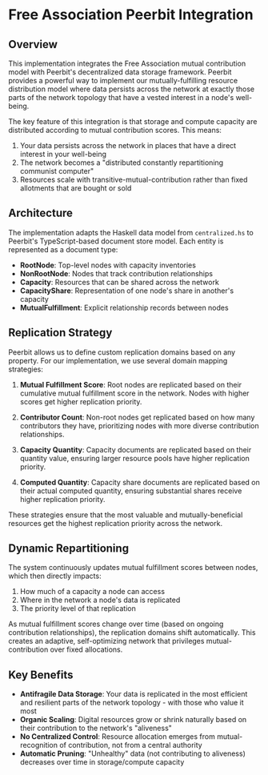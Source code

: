 # Free Association Peerbit Integration

## Overview

This implementation integrates the Free Association mutual contribution model with Peerbit's decentralized data storage framework. Peerbit provides a powerful way to implement our mutually-fulfilling resource distribution model where data persists across the network at exactly those parts of the network topology that have a vested interest in a node's well-being.

The key feature of this integration is that storage and compute capacity are distributed according to mutual contribution scores. This means:

1. Your data persists across the network in places that have a direct interest in your well-being
2. The network becomes a "distributed constantly repartitioning communist computer"
3. Resources scale with transitive-mutual-contribution rather than fixed allotments that are bought or sold

## Architecture

The implementation adapts the Haskell data model from `centralized.hs` to Peerbit's TypeScript-based document store model. Each entity is represented as a document type:

- **RootNode**: Top-level nodes with capacity inventories
- **NonRootNode**: Nodes that track contribution relationships
- **Capacity**: Resources that can be shared across the network
- **CapacityShare**: Representation of one node's share in another's capacity
- **MutualFulfillment**: Explicit relationship records between nodes

## Replication Strategy

Peerbit allows us to define custom replication domains based on any property. For our implementation, we use several domain mapping strategies:

1. **Mutual Fulfillment Score**: Root nodes are replicated based on their cumulative mutual fulfillment score in the network. Nodes with higher scores get higher replication priority.

2. **Contributor Count**: Non-root nodes get replicated based on how many contributors they have, prioritizing nodes with more diverse contribution relationships.

3. **Capacity Quantity**: Capacity documents are replicated based on their quantity value, ensuring larger resource pools have higher replication priority.

4. **Computed Quantity**: Capacity share documents are replicated based on their actual computed quantity, ensuring substantial shares receive higher replication priority.

These strategies ensure that the most valuable and mutually-beneficial resources get the highest replication priority across the network.

## Dynamic Repartitioning

The system continuously updates mutual fulfillment scores between nodes, which then directly impacts:

1. How much of a capacity a node can access
2. Where in the network a node's data is replicated
3. The priority level of that replication

As mutual fulfillment scores change over time (based on ongoing contribution relationships), the replication domains shift automatically. This creates an adaptive, self-optimizing network that privileges mutual-contribution over fixed allocations.

## Key Benefits

- **Antifragile Data Storage**: Your data is replicated in the most efficient and resilient parts of the network topology - with those who value it most
- **Organic Scaling**: Digital resources grow or shrink naturally based on their contribution to the network's "aliveness"
- **No Centralized Control**: Resource allocation emerges from mutual-recognition of contribution, not from a central authority
- **Automatic Pruning**: "Unhealthy" data (not contributing to aliveness) decreases over time in storage/compute capacity
